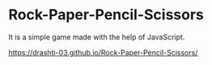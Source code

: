 # Rock-Paper-Pencil-Scissors
It is a simple game made with the help of JavaScript.


https://drashti-03.github.io/Rock-Paper-Pencil-Scissors/
